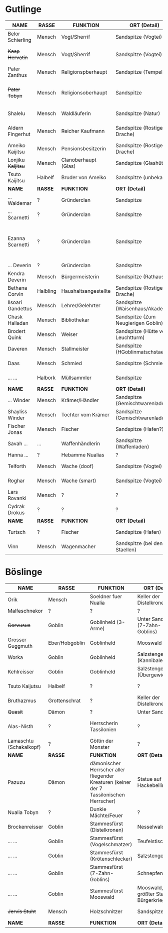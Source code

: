 # Gutlinge
| NAME | RASSE | FUNKTION | ORT (Detail) | STATUS | ANMERKUNGEN |
|---|---|---|---|---|---|
| Belor Schierling | Mensch | Vogt/Sherrif | Sandspitze (Vogtei) | Am Leben  |   |
| ~~Kasp Hervatin~~ | Mensch | Vogt/Sherrif | Sandspitze (Vogtei) | TOT  | Ermordet durch den Hackebeilmörder  |
| Pater Zanthus | Mensch | Religionspberhaupt | Sandspitze (Tempel) | Am Leben  |   |
| ~~Pater Tobyn~~ | Mensch | Religionsoberhaupt | Sandspitze | TOT | Starb bei Tempelbrand, Ziehvater von Nualia |
| Shalelu | Mensch | Waldläuferin | Sandspitze (Natur) | Am Leben |   |
| Aldern Fingerhut | Mensch | Reicher Kaufmann | Sandspitze (Rostiger Drache) | Am Leben | Mag Abenteuer und Wildschweinjagd |
| Ameiko Kaijitsu | Mensch | Pensionsbesitzerin | Sandspitze (Rostiger Drache) | Am Leben |   |
| ~~Lonjiku Kaijitsu~~ | Mensch | Clanoberhaupt (Glas) | Sandspitze (Glashütte) | TOT |  |
| Tsuto Kaijitsu | Halbelf| Bruder von Ameiko | Sandspitze (unbekannt) | Am Leben |   |
| **NAME** | **RASSE** | **FUNKTION** | **ORT (Detail)** | **STATUS** | **ANMERKUNGEN** |
| ... Waldemar | ? | Gründerclan | Sandspitze | ? |   |
| ... Scarnetti | ? | Gründerclan | Sandspitze | ? |   |
| Ezanna Scarnetti | ? | Gründerclan | Sandspitze | ? | Nachricht von ihr, Entschuldigung, Übertragung der Mühle der Scanettis |
| ... Deverin | ? | Gründerclan | Sandspitze | ? |   |
| Kendra Deverin | Mensch | Bürgermeisterin | Sandspitze (Rathaus) | Am Leben |   |
| Bethana Corvin | Halbling | Haushaltsangestellte | Sandspitze (Rostiger Drache) | Am Leben |   |
| Ilsoari Gandettus | Mensch | Lehrer/Gelehrter | Sandspitze (Waisenhaus/Akademie) | Am Leben |   |
| Chask Halladan | Mensch | Bibliothekar | Sandspitze (Zum Neugierigen Goblin)| Am Leben |   |
| Brodert Quink | Mensch | Weiser |   Sandspitze (Hütte vor Leuchtturm) | Am Leben |   |
| Daveren | Mensch | Stallmeister |   Sandspitze (HGoblinmatschstaelle) | Am Leben |   |
| Daas | Mensch | Schmied | Sandspitze (Schmiede) | Am Leben |   |
| ... ... | Halbork | Müllsammler | Sandspitze | Am Leben  |   |
| **NAME** | **RASSE** | **FUNKTION** | **ORT (Detail)** | **STATUS** | **ANMERKUNGEN** |
| ... Winder | Mensch | Krämer/Händler | Sandspitze (Gemischtwarenladen) | Am Leben | Beschützt seine Töchter |                                   
| Shayliss Winder | Mensch | Tochter vom Krämer | Sandspitze (Gemischtwarenladen) | Am Leben  |   |
| Fischer Jonas | Mensch | Fischer | Sandspitze (Hafen?) | Am Leben |   |
| Savah ... | ... | Waffenhändlerin | Sandspitze (Waffenladen) | Am Leben |   |
| Hanna ... | ? | Hebamme Nualias | ? | ? |   |
| Telforth | Mensch | Wache (doof) | Sandspitze (Vogtei) | Am Leben |   |
| Roghar | Mensch | Wache (smart) | Sandspitze (Vogtei) | Am Leben |   |
| Lars Rovanki | Mensch | ? | ? | ? | Das Arbeitstier |
| Cydrak Drokus | ? | ? | ? | ? |   |
| **NAME** | **RASSE** | **FUNKTION** | **ORT (Detail)** | **STATUS** | **ANMERKUNGEN** |
| Turtsch | ? | Fischer | Sandspitze (Hafen) | Am Leben |   |
| Vinn | Mensch | Wagenmacher |   Sandspitze (bei den Staellen) | Am Leben |   |


# Böslinge
NAME | RASSE | FUNKTION | ORT (Detail) | STATUS | ANMERKUNGEN
---|---|---|---|---|---| 
Orik | Mensch| Soeldner fuer Nualia | Keller der Distelkrone | Am Leben | wird verhoert von uns
Malfeschnekor | ? | ? | ? | ?
~~Corvusus~~ | Goblin | Goblinheld (3-Arme) | Unter Sandspitze (7-Zahn-Goblins) | TOT | 
Grosser Guggmuth | Eber/Hobgoblin | Goblinheld | Mooswald | Am Leben | 
Worka | Goblin | Goblinheld | Salzstengelsumpf (Kannibalen) | Am Leben | 
Kehlreisser | Goblin | Goblinheld | Salzstengelsumpf (Übergewicht) | Am Leben | 
Tsuto Kaijutsu | Halbelf | ? | ? | Am Leben | 
Bruthazmus | Grottenschrat | ? | Keller der Distelkrone | TOT | 
~~Quasit~~ | Dämon | ? | Unter Sandspitze | TOT | 
Alas-Nisth | ? | Herrscherin Tassilonien | ? | ? | Steht für Zorn/Wut oder Güte
Lamaschtu (Schakalkopf) | ? | Göttin der Monster | ? | ? | 
| **NAME** | **RASSE** | **FUNKTION** | **ORT (Detail)** | **STATUS** | **ANMERKUNGEN** |
Pazuzu | Dämon | dämonischer Herrscher aller fliegender Kreaturen (keiner der 7 Tassilonischen Herrscher) | Statue auf Hackebeilinsel | ? | leuchtende Augen aus ?, König der Winddämonen, attraktiv für Antipaladine
Nualia Tobyn | ? | Dunkle Mächte/Feuer | ? | ? | 
Brockenreisser | Goblin | Stammesfürst (Distelkronen) | Nesselwald | TOT | 
... ... | Goblin | Stammesfürst (Vogelschmatzer) | Teufelstisch | ? | Höhlen/westliche Gegend
... ... | Goblin | Stammesfürst (Krötenschlecker) | Salzstengelsumpf | ? | 
... ... | Goblin | Stammesfürst (7-Zahn-Goblins) | Schnepfenwald | ? | 
... ... | Goblin | Stammesfürst Mooswald | Mooswald, größter Stamm, Bürgerkrieg | ? | 
~~Jervis Stuht~~ | Mensch | Holzschnitzer | Sandspitze | TOT | Anhänger von Pazuzu?
| **NAME** | **RASSE** | **FUNKTION** | **ORT (Detail)** | **STATUS** | **ANMERKUNGEN** |
